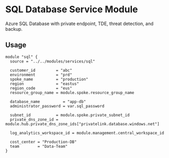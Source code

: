 # SQL Database Service Module

Azure SQL Database with private endpoint, TDE, threat detection, and backup.

## Usage
```hcl
module "sql" {
  source = "../../modules/services/sql"
  
  customer_id         = "abc"
  environment         = "prd"
  spoke_name          = "production"
  region              = "eastus"
  region_code         = "eus"
  resource_group_name = module.spoke.resource_group_name
  
  database_name          = "app-db"
  administrator_password = var.sql_password
  
  subnet_id           = module.spoke.private_subnet_id
  private_dns_zone_id = module.hub.private_dns_zone_ids["privatelink.database.windows.net"]
  
  log_analytics_workspace_id = module.management.central_workspace_id
  
  cost_center = "Production-DB"
  team        = "Data-Team"
}